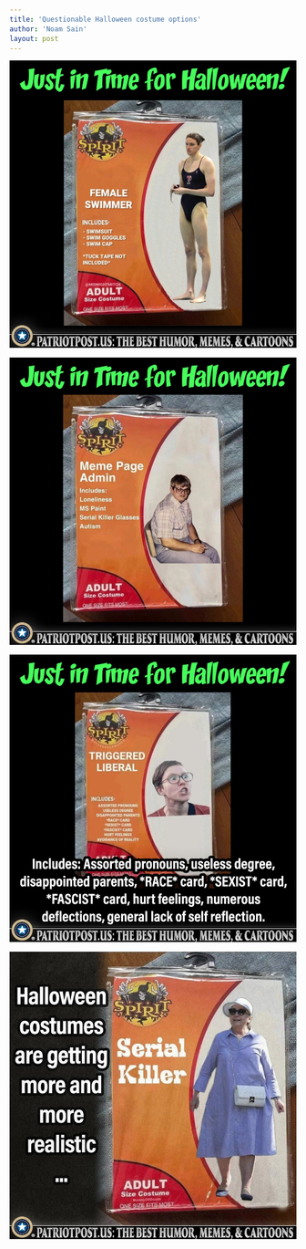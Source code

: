 ```yaml
---
title: 'Questionable Halloween costume options'
author: 'Noam Sain'
layout: post
---
```


![Questionable Halloween costume options](/assets/2022-10-costume01.jpg "Questionable Halloween costume options")

![Questionable Halloween costume options](/assets/2022-10-costume02.jpg "Questionable Halloween costume options")

![Questionable Halloween costume options](/assets/2022-10-costume03.jpg "Questionable Halloween costume options")

![Questionable Halloween costume options](/assets/2022-10-costume04.jpg "Questionable Halloween costume options")

